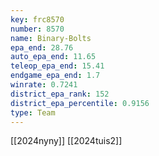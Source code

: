 ```yaml
---
key: frc8570
number: 8570
name: Binary-Bolts
epa_end: 28.76
auto_epa_end: 11.65
teleop_epa_end: 15.41
endgame_epa_end: 1.7
winrate: 0.7241
district_epa_rank: 152
district_epa_percentile: 0.9156
type: Team
---
```

[[2024nyny]]
[[2024tuis2]]
